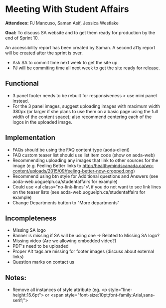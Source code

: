 # Meeting With Student Affairs

**Attendees:** PJ Mancuso, Saman Asif, Jessica Westlake

**Goal:** To discuss SA website and to get them ready for production by the end of Sprint 10.

An accessibility report has been created by Saman. A second a11y report will be created after the sprint is over.

- Ask SA to commit time next week to get the site up.
- PJ will be commiting time all next week to get the site ready for release.

## Functional

* 3 panel footer needs to be rebuilt for responsiveness > use mini panel instead.
* For the 3 panel images, suggest uploading images with maximum width 380px (or larger if she plans to use them on a basic page using the full width of the content space); also recommend centering each of the logos in the uploaded image.

## Implementation

* FAQs should be using the FAQ content type (aoda-client)
* FAQ custom teaser list should use list item code (show on aoda-web)
* Recommending uploading any images that link to other sources for the image (e.g. Feeling Better links to http://healthymindscanada.ca/wp-content/uploads/2015/09/feeling-better-now-cropped.png)
* Recommend using btn style for Additional questions and Answers (see aoda-web.uoguelph.ca/studentaffairs for example)
* Could use \<ul class="no-link-lines">\ if you do not want to see link lines on the teaser lists (see aoda-web.uoguelph.ca/studentaffairs for example)
* Change Departments button to "More departments"

## Incompleteness

* Missing SA logo
* Banner is missing if SA will be using one -> Related to Missing SA logo?
* Missing video (Are we allowing embedded video?)
* PDF's need to be uploaded
* Proper Alt tags are missing for footer images (discuss about external links)
* Question marks on contact us

## Notes:
* Remove all instances of style attribute (eg. \<p style="line-height:15.6pt"> or \<span style="font-size:10pt;font-family:Arial,sans-serif;">
